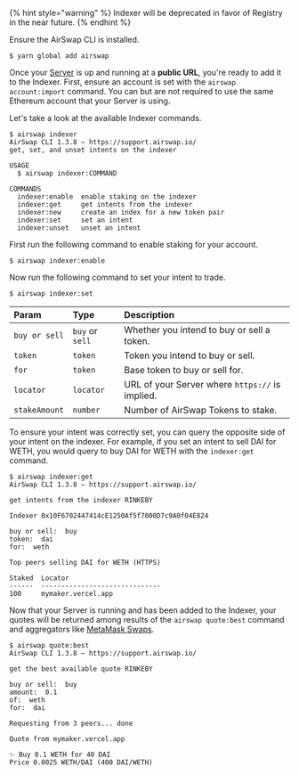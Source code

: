 {% hint style="warning" %}
Indexer will be deprecated in favor of Registry in the near future.
{% endhint %}

Ensure the AirSwap CLI is installed.

```
$ yarn global add airswap
```

Once your [Server](./run-a-server.md) is up and running at a **public URL**, you're ready to add it to the Indexer. First, ensure an account is set with the `airswap account:import` command. You can but are not required to use the same Ethereum account that your Server is using.

Let's take a look at the available Indexer commands.

```
$ airswap indexer
AirSwap CLI 1.3.8 — https://support.airswap.io/
get, set, and unset intents on the indexer

USAGE
  $ airswap indexer:COMMAND

COMMANDS
  indexer:enable  enable staking on the indexer
  indexer:get     get intents from the indexer
  indexer:new     create an index for a new token pair
  indexer:set     set an intent
  indexer:unset   unset an intent
```

First run the following command to enable staking for your account.

```
$ airswap indexer:enable
```

Now run the following command to set your intent to trade.

```
$ airswap indexer:set
```

| Param         | Type            | Description                                     |
| :------------ | :-------------- | :---------------------------------------------- |
| `buy or sell` | `buy` or `sell` | Whether you intend to buy or sell a token.      |
| `token`       | `token`         | Token you intend to buy or sell.                |
| `for`         | `token`         | Base token to buy or sell for.                  |
| `locator`     | `locator`       | URL of your Server where `https://` is implied. |
| `stakeAmount` | `number`        | Number of AirSwap Tokens to stake.              |

To ensure your intent was correctly set, you can query the opposite side of your intent on the indexer. For example, if you set an intent to sell DAI for WETH, you would query to buy DAI for WETH with the `indexer:get` command.

```
$ airswap indexer:get
AirSwap CLI 1.3.8 — https://support.airswap.io/

get intents from the indexer RINKEBY

Indexer 0x10F6702447414cE1250Af5f7000D7c9A0f04E824

buy or sell:  buy
token:  dai
for:  weth

Top peers selling DAI for WETH (HTTPS)

Staked  Locator
------  ------------------------------
100     mymaker.vercel.app
```

Now that your Server is running and has been added to the Indexer, your quotes will be returned among results of the `airswap quote:best` command and aggregators like [MetaMask Swaps](https://medium.com/metamask/introducing-metamask-swaps-84318c643785).

```
$ airswap quote:best
AirSwap CLI 1.3.8 — https://support.airswap.io/

get the best available quote RINKEBY

buy or sell:  buy
amount:  0.1
of:  weth
for:  dai

Requesting from 3 peers... done

Quote from mymaker.vercel.app

✨ Buy 0.1 WETH for 40 DAI
Price 0.0025 WETH/DAI (400 DAI/WETH)
```
